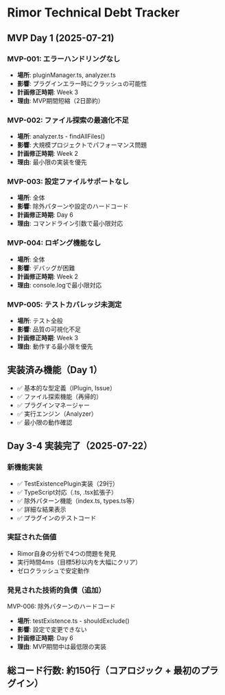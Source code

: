 # Rimor Technical Debt Tracker

## MVP Day 1 (2025-07-21)

### MVP-001: エラーハンドリングなし
- **場所**: pluginManager.ts, analyzer.ts
- **影響**: プラグインエラー時にクラッシュの可能性
- **計画修正時期**: Week 3
- **理由**: MVP期間短縮（2日節約）

### MVP-002: ファイル探索の最適化不足
- **場所**: analyzer.ts - findAllFiles()
- **影響**: 大規模プロジェクトでパフォーマンス問題
- **計画修正時期**: Week 2
- **理由**: 最小限の実装を優先

### MVP-003: 設定ファイルサポートなし
- **場所**: 全体
- **影響**: 除外パターンや設定のハードコード
- **計画修正時期**: Day 6
- **理由**: コマンドライン引数で最小限対応

### MVP-004: ロギング機能なし
- **場所**: 全体
- **影響**: デバッグが困難
- **計画修正時期**: Week 2
- **理由**: console.logで最小限対応

### MVP-005: テストカバレッジ未測定
- **場所**: テスト全般
- **影響**: 品質の可視化不足
- **計画修正時期**: Week 3
- **理由**: 動作する最小限を優先

## 実装済み機能（Day 1）
- ✅ 基本的な型定義（IPlugin, Issue）
- ✅ ファイル探索機能（再帰的）
- ✅ プラグインマネージャー
- ✅ 実行エンジン（Analyzer）
- ✅ 最小限の動作確認

## Day 3-4 実装完了（2025-07-22）

### 新機能実装
- ✅ TestExistencePlugin実装（29行）
- ✅ TypeScript対応（.ts, .tsx拡張子）
- ✅ 除外パターン機能（index.ts, types.ts等）
- ✅ 詳細な結果表示
- ✅ プラグインのテストコード

### 実証された価値
- Rimor自身の分析で4つの問題を発見
- 実行時間4ms（目標5秒以内を大幅にクリア）
- ゼロクラッシュで安定動作

### 発見された技術的負債（追加）
MVP-006: 除外パターンのハードコード
- **場所**: testExistence.ts - shouldExclude()
- **影響**: 設定で変更できない
- **計画修正時期**: Day 6
- **理由**: MVP期間中は最低限の実装

## 総コード行数: 約150行（コアロジック + 最初のプラグイン）